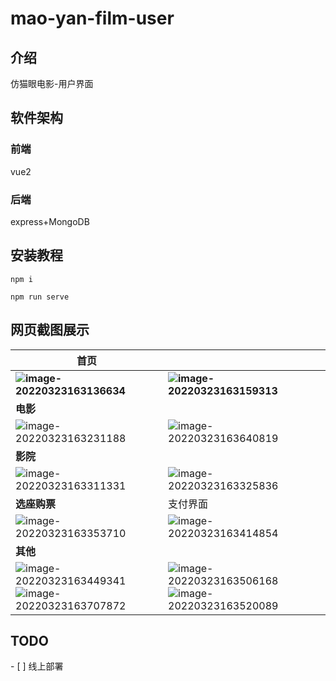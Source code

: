 # mao-yan-film-user

## 介绍
仿猫眼电影-用户界面

## 软件架构
### 前端

vue2

### 后端

express+MongoDB


## 安装教程
```
npm i

npm run serve

```

## 网页截图展示

| **首页**                                                     |                                                              |      |
| ------------------------------------------------------------ | ------------------------------------------------------------ | ---- |
| **![image-20220323163136634](http://picbed.tgz666.top/20220323163137.png?roundPic/radius/25%7CimageView2/2/w/1000/h/1618)** | **![image-20220323163159313](http://picbed.tgz666.top/20220323163159.png?roundPic/radius/25%7CimageView2/2/w/1000/h/1618)** |      |
| **电影**                                                     |                                                              |      |
| ![image-20220323163231188](http://picbed.tgz666.top/20220323163231.png?roundPic/radius/25%7CimageView2/2/w/1000/h/1618) | ![image-20220323163640819](http://picbed.tgz666.top/20220323163655.png?roundPic/radius/25%7CimageView2/2/w/1000/h/1618) |      |
| **影院**                                                     |                                                              |      |
| ![image-20220323163311331](http://picbed.tgz666.top/20220323163311.png?roundPic/radius/25%7CimageView2/2/w/1000/h/1618) | ![image-20220323163325836](http://picbed.tgz666.top/20220323163325.png?roundPic/radius/25%7CimageView2/2/w/1000/h/1618) |      |
| **选座购票**                                                 | 支付界面                                                     |      |
| ![image-20220323163353710](http://picbed.tgz666.top/20220323163353.png?roundPic/radius/25%7CimageView2/2/w/1000/h/1618) | ![image-20220323163414854](http://picbed.tgz666.top/20220323163414.png?roundPic/radius/25%7CimageView2/2/w/1000/h/1618) |      |
| **其他**                                                     |                                                              |      |
| ![image-20220323163449341](http://picbed.tgz666.top/20220323163449.png?roundPic/radius/25%7CimageView2/2/w/1000/h/1618)![image-20220323163707872](C:/Users/%E8%88%B9%E9%95%BF/AppData/Roaming/Typora/typora-user-images/image-20220323163707872.png) | ![image-20220323163506168](http://picbed.tgz666.top/20220323163506.png?roundPic/radius/25%7CimageView2/2/w/1000/h/1618)![image-20220323163520089](http://picbed.tgz666.top/20220323163520.png?roundPic/radius/25%7CimageView2/2/w/1000/h/1618) |      |



## TODO

\- [ ] 线上部署



